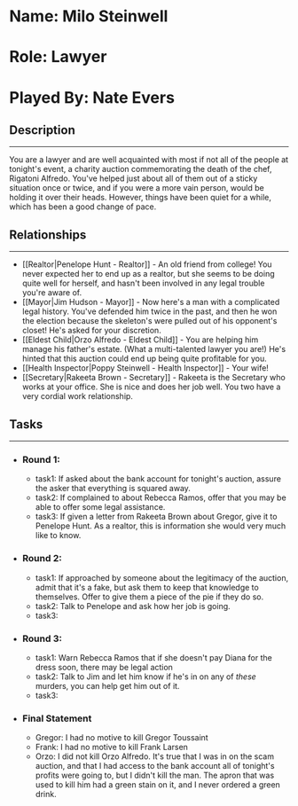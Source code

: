 # Name: Milo Steinwell
# Role: Lawyer
# Played By: Nate Evers

## Description
---
You are a lawyer and are well acquainted with most if not all of the people at tonight's event, a charity auction commemorating the death of the chef, Rigatoni Alfredo. You've helped just about all of them out of a sticky situation once or twice, and if you were a more vain person, would be holding it over their heads. However, things have been quiet for a while, which has been a good change of pace.

## Relationships
---
- [[Realtor|Penelope Hunt - Realtor]]  - An old friend from college! You never expected her to end up as a realtor, but she seems to be doing quite well for herself, and hasn't been involved in any legal trouble you're aware of.
- [[Mayor|Jim Hudson - Mayor]]  - Now here's a man with a complicated legal history. You've defended him twice in the past, and then he won the election because the skeleton's were pulled out of his opponent's closet! He's asked for your discretion.
- [[Eldest Child|Orzo Alfredo - Eldest Child]]  - You are helping him manage his father's estate. (What a multi-talented lawyer you are!) He's hinted that this auction could end up being quite profitable for you. 
- [[Health Inspector|Poppy Steinwell - Health Inspector]]  - Your wife!
- [[Secretary|Rakeeta Brown - Secretary]]  - Rakeeta is the Secretary who works at your office. She is nice and does her job well. You two have a very cordial work relationship.

## Tasks
___
- ### Round 1:
	- task1: If asked about the bank account for tonight's auction, assure the asker that everything is squared away.
	- task2: If complained to about Rebecca Ramos, offer that you may be able to offer some legal assistance.
	- task3: If given a letter from Rakeeta Brown about Gregor, give it to Penelope Hunt. As a realtor, this is information she would very much like to know.
- ### Round 2:
	- task1: If approached by someone about the legitimacy of the auction, admit that it's a fake, but ask them to keep that knowledge to themselves. Offer to give them a piece of the pie if they do so.
	- task2: Talk to Penelope and ask how her job is going.
	- task3:
- ### Round 3:
	- task1: Warn Rebecca Ramos that if she doesn't pay Diana for the dress soon, there may be legal action
	- task2: Talk to Jim and let him know if he's in on any of *these* murders, you can help get him out of it.
	- task3:
- ### Final Statement
	- Gregor: I had no motive to kill Gregor Toussaint
	- Frank: I had no motive to kill Frank Larsen
	- Orzo: I did not kill Orzo Alfredo. It's true that I was in on the scam auction, and that I had access to the bank account all of tonight's profits were going to, but I didn't kill the man. The apron that was used to kill him had a green stain on it, and I never ordered a green drink.